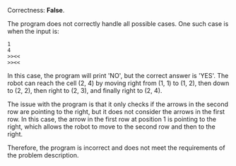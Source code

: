 Correctness: **False**.

The program does not correctly handle all possible cases. One such case is when the input is:

```
1
4
>><<
>><<
```

In this case, the program will print 'NO', but the correct answer is 'YES'. The robot can reach the cell (2, 4) by moving right from (1, 1) to (1, 2), then down to (2, 2), then right to (2, 3), and finally right to (2, 4).

The issue with the program is that it only checks if the arrows in the second row are pointing to the right, but it does not consider the arrows in the first row. In this case, the arrow in the first row at position 1 is pointing to the right, which allows the robot to move to the second row and then to the right.

Therefore, the program is incorrect and does not meet the requirements of the problem description.